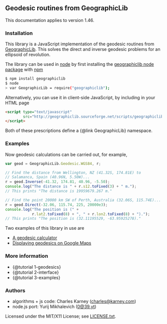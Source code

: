 ## Geodesic routines from GeographicLib

This documentation applies to version 1.46.

### Installation

This library is a JavaScript implementation of the geodesic routines
from [GeographicLib](http://geographiclib.sourceforge.net).  This solves the
direct and inverse geodesic problems for an ellipsoid of revolution.

The library can be used in [node](https://nodejs.org) by first
installing the
[geographiclib node package](https://www.npmjs.com/package/geographiclib)
with [npm](https://www.npmjs.com)
```bash
$ npm install geographiclib
$ node
> var GeographicLib = require("geographiclib");
```
Alternatively, you can use it in client-side JavaScript, by including in
your HTML page
```html
<script type="text/javascript"
        src="http://geographiclib.sourceforge.net/scripts/geographiclib.js">
</script>
```
Both of these prescriptions define a {@link GeographicLib} namespace.

### Examples

Now geodesic calculations can be carried out, for example,
```javascript
var geod = GeographicLib.Geodesic.WGS84, r;

// Find the distance from Wellington, NZ (41.32S, 174.81E) to
// Salamanca, Spain (40.96N, 5.50W)...
r = geod.Inverse(-41.32, 174.81, 40.96, -5.50);
console.log("The distance is " + r.s12.toFixed(3) + " m.");
// This prints "The distance is 19959679.267 m."

// Find the point 20000 km SW of Perth, Australia (32.06S, 115.74E)...
r = geod.Direct(-32.06, 115.74, 225, 20000e3);
console.log("The position is (" +
            r.lat2.toFixed(8) + ", " + r.lon2.toFixed(8) + ").");
// This prints "The position is (32.11195529, -63.95925278)."
```
Two examples of this library in use are
* [A geodesic calculator](http://geographiclib.sourceforge.net/scripts/geod-calc.html)
* [Displaying geodesics on Google
  Maps](http://geographiclib.sourceforge.net/scripts/geod-google.html)

### More information
* {@tutorial 1-geodesics}
* {@tutorial 2-interface}
* {@tutorial 3-examples}

### Authors

* algorithms + js code: Charles Karney (charles@karney.com)
* node.js port: Yurij Mikhalevich (0@39.yt)

Licensed under the MIT/X11 License; see
[LICENSE.txt](http://geographiclib.sourceforge.net/html/LICENSE.txt).
